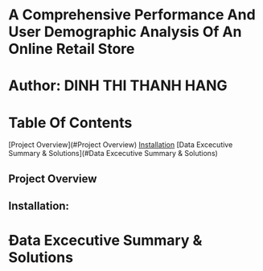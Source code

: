 # A Comprehensive Performance And User Demographic Analysis Of An Online Retail Store
# Author: DINH THI THANH HANG
# Table Of Contents
[Project Overview](#Project Overview)
[Installation](#Installation)
[Data Excecutive Summary & Solutions](#Data Excecutive Summary & Solutions)
## Project Overview
## Installation: 
# Đata Excecutive Summary & Solutions 


